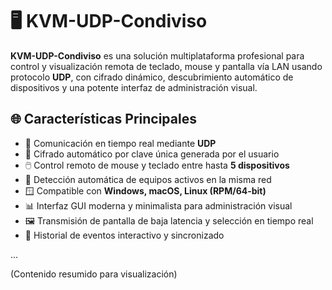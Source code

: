 # 🖥️ KVM-UDP-Condiviso

**KVM-UDP-Condiviso** es una solución multiplataforma profesional para control y visualización remota de teclado, mouse y pantalla vía LAN usando protocolo **UDP**, con cifrado dinámico, descubrimiento automático de dispositivos y una potente interfaz de administración visual.

## 🌐 Características Principales

- 📡 Comunicación en tiempo real mediante **UDP**
- 🔐 Cifrado automático por clave única generada por el usuario
- 🖱️ Control remoto de mouse y teclado entre hasta **5 dispositivos**
- 🧭 Detección automática de equipos activos en la misma red
- 🪟 Compatible con **Windows, macOS, Linux (RPM/64-bit)**
- 📊 Interfaz GUI moderna y minimalista para administración visual
- 🖼️ Transmisión de pantalla de baja latencia y selección en tiempo real
- 💬 Historial de eventos interactivo y sincronizado

...

(Contenido resumido para visualización)

